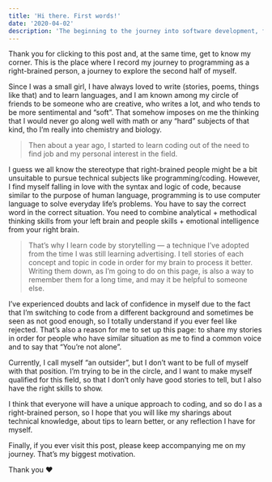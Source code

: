 ```yaml
---
title: 'Hi there. First words!'
date: '2020-04-02'
description: 'The beginning to the journey into software development, from someone which a knack for languages.'
---
```


Thank you for clicking to this post and, at the same time, get to know my corner. This is the place where I record my journey to programming as a right-brained person, a journey to explore the second half of myself.

Since I was a small girl, I have always loved to write (stories, poems, things like that) and to learn languages, and I am known among my circle of friends to be someone who are creative, who writes a lot, and who tends to be more sentimental and “soft”. That somehow imposes on me the thinking that I would never go along well with math or any “hard” subjects of that kind, tho I’m really into chemistry and biology.

> Then about a year ago, I started to learn coding out of the need to find job and my personal interest in the field.

I guess we all know the stereotype that right-brained people might be a bit unsuitable to pursue technical subjects like programming/coding. However, I find myself falling in love with the syntax and logic of code, because similar to the purpose of human language, programming is to use computer language to solve everyday life’s problems. You have to say the correct word in the correct situation. You need to combine analytical + methodical thinking skills from your left brain and people skills + emotional intelligence from your right brain.

> That’s why I learn code by storytelling — a technique I’ve adopted from the time I was still learning advertising. I tell stories of each concept and topic in code in order for my brain to process it better. Writing them down, as I’m going to do on this page, is also a way to remember them for a long time, and may it be helpful to someone else.

I’ve experienced doubts and lack of confidence in myself due to the fact that I’m switching to code from a different background and sometimes be seen as not good enough, so I totally understand if you ever feel like rejected. That’s also a reason for me to set up this page: to share my stories in order for people who have similar situation as me to find a common voice and to say that “You’re not alone”.

Currently, I call myself “an outsider”, but I don’t want to be full of myself with that position. I’m trying to be in the circle, and I want to make myself qualified for this field, so that I don’t only have good stories to tell, but I also have the right skills to show.

I think that everyone will have a unique approach to coding, and so do I as a right-brained person, so I hope that you will like my sharings about technical knowledge, about tips to learn better, or any reflection I have for myself.

Finally, if you ever visit this post, please keep accompanying me on my journey. That’s my biggest motivation.

Thank you ❤
